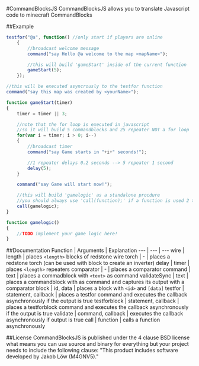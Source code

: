 #CommandBlocksJS
CommandBlocksJS allows you to translate Javascript code to minecraft CommandBlocks

##Example
```javascript
testfor("@a", function() //only start if players are online
	{
		//broadcast welcome message
		command("say Hello @a welcome to the map <mapName>");

		//this will build 'gameStart' inside of the current function
		gameStart(5);
	});

//this will be executed asyncrously to the testfor function
command("say this map was created by <yourName>");

function gameStart(timer)
{
	timer = timer || 3;

	//note that the for loop is executed in javascript
	//so it will build 5 commandblocks and 25 repeater NOT a for loop
	for(var i = timer; i > 0; i--)
	{
		//broadcast timer
		command("say Game starts in "+i+" seconds!");

		//1 repeater delays 0.2 seconds --> 5 repeater 1 second
		delay(5);
	}

	command("say Game will start now!");

	//this will build 'gamelogic' as a standalone procdure
	//you should always use 'call(function);' if a function is used 2 times or more
	call(gamelogic);
}

function gamelogic()
{
	//TODO implement your game logic here!
}
```

##Documentation
Function | Arguments | Explanation
--- | --- | ---
wire | length | places `<length>` blocks of redstone wire
torch | - | places a redstone torch (can be used with block to create an inverter)
delay | timer | places `<length>` repeaters
comparator | - | places a comparator
command | text | places a commadblock with `<text>` as command
validateSync | text | places a commandblock with <text> as command and captures its output with a comparator
block | id, data | places a block with `<id>` and `[data]`
testfor | statement, callback | places a testfor command and executes the callback asynchronously if the output is true
testforblock | statement, callback | places a testforblock command and executes the callback asynchronously if the output is true
validate | command, callback | executes the callback asynchronously if output is true
call | function | calls a function asynchronously


##License
CommandBlocksJS is published under the 4 clause BSD license what means you can use source and binary for everything but your project needs to include the following clause: "This product includes software developed by Jakob Löw (M4GNV5)."

